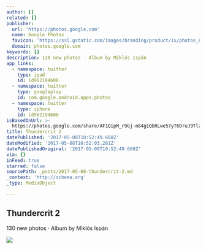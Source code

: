 ```yaml
---
author: []
related: []
publisher:
  url: 'https://photos.google.com'
  name: Google Photos
  favicon: 'https://ssl.gstatic.com/images/branding/product/1x/photos_64dp.png'
  domain: photos.google.com
keywords: []
description: 130 new photos · Album by Miklós Ispán
app_links:
  - namespace: twitter
    type: ipad
    id: id962194608
  - namespace: twitter
    type: googleplay
    id: com.google.android.apps.photos
  - namespace: twitter
    type: iphone
    id: id962194608
isBasedOnUrl: >-
  https://photos.google.com/share/AF1QipM_r9Gj-m84g1QbRLwe57yT6DruJ9TlZvSbOi6ptnKxlfG7_mGawWXN7uoUfp7PAA?key=ckZCd3c5R0x3TEJXc3pGNS0ySDRZeVZvZm9VOFJR
title: Thundercrit 2
datePublished: '2017-05-08T10:52:49.660Z'
dateModified: '2017-05-08T10:52:03.281Z'
datePublishedOriginal: '2017-05-08T10:52:49.660Z'
via: {}
inFeed: true
starred: false
sourcePath: _posts/2017-05-08-thundercrit-2.md
_context: 'http://schema.org'
_type: MediaObject

---
```

<article style=""><h1>Thundercrit 2</h1><p>130 new photos · Album by Miklós Ispán</p><img src="https://lh3.googleusercontent.com/lYRCxlusWj73DBWheib_vjfjdhCFkqUMEV_LhXK3kuVS44TKBeP6XRH7anblBgwNgMv1yu2XiQsu38mSYpg3_XaSuoO7vH04ytAREmnTzlTvgbL7VsUtOoL6HhJBYlcJYsierg=w600-h315-p-k" /></article>
